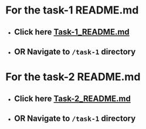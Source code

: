 # For the task-1 README.md
 - ## Click here [Task-1_README.md](https://github.com/Naser4100/brainekt-assignment/blob/master/task-1/README.md)
 - ## OR Navigate to `/task-1` directory

# For the task-2 README.md
 - ## Click here [Task-2_README.md](https://github.com/Naser4100/brainekt-assignment/blob/master/task-2/README.md)
 - ## OR Navigate to `/task-1` directory